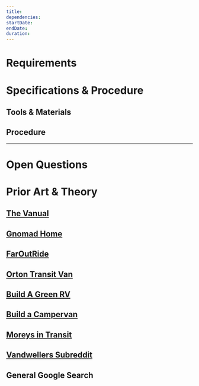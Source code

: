 ```yaml
---
title:
dependencies:
startDate:
endDate:
duration:
---
```


# Requirements

# Specifications & Procedure
## Tools & Materials
## Procedure

-----

# Open Questions

# Prior Art & Theory
## [The Vanual](http://thevanual.com)
## [Gnomad Home](https://gnomadhome.com)
## [FarOutRide](http://faroutride.com)
## [Orton Transit Van](http://www.ortontransit.info)
## [Build A Green RV](http://www.buildagreenrv.com)
## [Build a Campervan](https://buildacampervan.com)
## [Moreys in Transit](http://moreysintransit.com)
## [Vandwellers Subreddit](https://www.reddit.com/r/vandwellers)
## General Google Search
